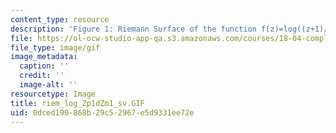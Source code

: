 ```yaml
---
content_type: resource
description: 'Figure 1: Riemann Surface of the function f(z)=log((z+1)/(z-1))'
file: https://ol-ocw-studio-app-qa.s3.amazonaws.com/courses/18-04-complex-variables-with-applications-fall-1999/0dced190868b29c52967e5d9331ee72e_riem_log_Zp1dZm1_sv.GIF
file_type: image/gif
image_metadata:
  caption: ''
  credit: ''
  image-alt: ''
resourcetype: Image
title: riem_log_Zp1dZm1_sv.GIF
uid: 0dced190-868b-29c5-2967-e5d9331ee72e
---
```

